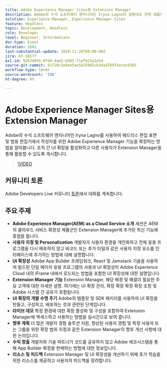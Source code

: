 ```yaml
---
title: Adobe Experience Manager Sites용 Extension Manager
description: Adobe의 수석 소프트웨어 엔지니어인 Iryna Lagno의 설명대로 전체 애플리케이션을 재배포하지 않고 조직 간 UI 확장 및 맞춤화를 가능하게 하는 Extension Manager을 사용하여 Adobe Experience Manager 기능을 확장하는 방법에 대해 알아봅니다.
solution: Experience Manager, Experience Manager Sites
feature: Headless
topic: Development, Headless
role: Developer
level: Beginner, Intermediate
doc-type: Event
duration: 1661
last-substantial-update: 2024-11-26T00:00:00Z
jira: KT-16577
exl-id: 9267d055-0749-4ae5-b5b5-f1af823a1e5d
source-git-commit: 91f20c3e9ee5ae5b259d5cb3da476974acdc6585
workflow-type: tm+mt
source-wordcount: '338'
ht-degree: 0%

---
```


# Adobe Experience Manager Sites용 Extension Manager

Adobe의 수석 소프트웨어 엔지니어인 Iryna Lagno를 사용하여 헤드리스 편집 표면 및 범용 편집기에서 작성자를 위한 Adobe Experience Manager 기능을 확장하는 방법을 알아봅니다. 조직 간 UI 확장을 활성화하고 다른 사용자가 Extension Manager을 통해 활용할 수 있도록 게시합니다.

>[!VIDEO](https://video.tv.adobe.com/v/3440404/?learn=on&enablevpops)

## 커뮤니티 토론

Adobe Developers Live 커뮤니티 [토론](https://adobe.ly/48N59Uj)에서 대화를 계속합니다.

## 주요 주제

* **Adobe Experience Manager(AEM) as a Cloud Service 소개** 세션은 AEM의 클라우드 서비스 확장성 제품군인 Extension Manager에 추가된 최신 기능에 중점을 둡니다.
* **사용자 지정 및 Personalization** 개발자가 사용자 환경을 개인화하고 전체 응용 프로그램을 다시 배포하지 않고 바코드 또는 추가 타일과 같은 사용자 지정 요소를 인터페이스에 추가하는 방법에 대해 설명합니다.
* **UI 확장성** Adobe App Builder 프레임워크, React 및 Jamstack 기술을 사용하여 빌드된 단일 페이지 응용 프로그램의 사용과 UI 확장성이 Adobe Experience Cloud 내의 iFrame 내에서 로드되는 방법을 포함한 UI 확장성에 대한 설명입니다.
* **Extension Manager 기능** Extension Manager, 해당 배경 및 해결이 필요한 주요 고객에 대한 자세한 설명. 여기에는 UI 확장 관리, 확장 확장 확장 확장 조정 및 Adobe 시스템 간 공유가 포함됩니다.
* **UI 확장의 개발 수명 주기** Adobe의 템플릿 및 SDK 패키지를 사용하여 UI 확장을 만들고, 구성하고, 배포하는 것과 관련된 단계입니다.
* **라이브 데모** 특정 환경에 대한 확장 활성화 및 구성을 포함하여 Extension Manager에 액세스하고 사용하는 방법을 실시간으로 보여 줍니다.
* **향후 계획** 더 많은 개발자 경험 솔루션 지원, 향상된 사용자 경험 및 특정 사용자 또는 그룹을 위한 확장 범위 지정과 같은 Extension Manager의 향후 개선 사항에 대한 논의입니다.
* **수익 창출** 개발자와 기술 파트너가 코드를 공유하지 않고 Adobe 에코시스템을 통해 App Builder 확장을 판매하는 방법에 대한 정보입니다.
* **리소스 및 피드백** Extension Manager 및 UI 확장성을 개선하기 위해 추가 학습을 위한 리소스를 제공하고 사용자의 피드백을 장려합니다.
